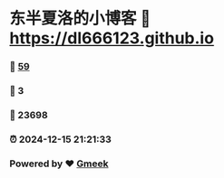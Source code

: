 # 东半夏洛的小博客 :link: https://dl666123.github.io 
### :page_facing_up: [59](https://dl666123.github.io/tag.html) 
### :speech_balloon: 3 
### :hibiscus: 23698 
### :alarm_clock: 2024-12-15 21:21:33 
### Powered by :heart: [Gmeek](https://github.com/Meekdai/Gmeek)
